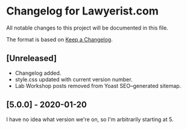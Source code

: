 # Changelog for Lawyerist.com

All notable changes to this project will be documented in this file.

The format is based on [Keep a Changelog](https://keepachangelog.com/en/1.0.0/).

## [Unreleased]
- Changelog added.
- style.css updated with current version number.
- Lab Workshop posts removed from Yoast SEO–generated sitemap.

## [5.0.0] - 2020-01-20

I have no idea what version we're on, so I'm arbitrarily starting at 5.
